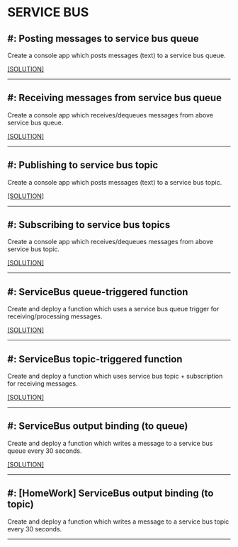 # SERVICE BUS

## #: Posting messages to service bus queue

Create a console app which posts messages (text) to a service bus queue.

[[SOLUTION]](../code-samples/servicebus-queue-send/program.cs)

-----

## #: Receiving messages from service bus queue

Create a console app which receives/dequeues messages from above service bus queue.

[[SOLUTION]](../code-samples/servicebus-queue-receive/program.cs)

-----

## #: Publishing to service bus topic

Create a console app which posts messages (text) to a service bus topic.

[[SOLUTION]](../code-samples/servicebus-topic-send/program.cs)

-----

## #: Subscribing to service bus topics

Create a console app which receives/dequeues messages from above service bus topic.

[[SOLUTION]](../code-samples/servicebus-topic-receive/program.cs)

-----

## #: ServiceBus queue-triggered function

Create and deploy a function which uses a service bus queue trigger for receiving/processing messages.

[[SOLUTION]](../code-samples/function-app-servicebus-trigger/ServiceBusQueueTriggerFunction.cs)

-----

## #: ServiceBus topic-triggered function

Create and deploy a function which uses service bus topic + subscription for receiving messages.

[[SOLUTION]](../code-samples/function-app-servicebus-trigger/ServiceBusSubscriptionTriggerFunction.cs)

-----

## #: ServiceBus output binding (to queue)

Create and deploy a function which writes a message to a service bus queue every 30 seconds.

[[SOLUTION]](../code-samples/function-app-servicebus-output/ServiceBusQueueOutputFunction.cs)

-----

## #: [HomeWork] ServiceBus output binding (to topic)

Create and deploy a function which writes a message to a service bus topic every 30 seconds.

-----
